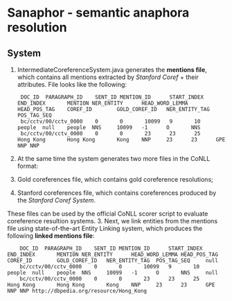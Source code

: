 # Sanaphor - semantic anaphora resolution

## System

1. IntermediateCoreferenceSystem.java generates the **mentions file**, which contains all mentions extracted by *Stanford Coref* + their attributes. File looks like the following:

        DOC_ID  PARAGRAPH_ID    SENT_ID MENTION_ID      START_INDEX     END_INDEX       MENTION NER_ENTITY      HEAD_WORD_LEMMA HEAD_POS_TAG    COREF_ID        GOLD_COREF_ID   NER_ENTITY_TAG  POS_TAG_SEQ
        bc/cctv/00/cctv_0000    0       0       10099   9       10      people  null    people  NNS     10099   -1      O       NNS
        bc/cctv/00/cctv_0000    0       0       23      23      25      Hong Kong       Hong Kong       Kong    NNP     23      23      GPE     NNP NNP
2. At the same time the system generates two more files in the CoNLL format:
  1. Gold coreferences file, which contains gold coreference resolutions;
  2. Stanford coreferences file, which contains coreferences produced by the *Stanford Coref System*.

  These files can be used by the official CoNLL scorer script to evaluate coreference resultion systems.
3. Next, we link entities from the mentions file using state-of-the-art Entity Linking system, which produces the following **linked mentions file**: 

        DOC_ID  PARAGRAPH_ID    SENT_ID MENTION_ID      START_INDEX     END_INDEX       MENTION NER_ENTITY      HEAD_WORD_LEMMA HEAD_POS_TAG    COREF_ID        GOLD_COREF_ID   NER_ENTITY_TAG  POS_TAG_SEQ     null
        bc/cctv/00/cctv_0000    0       0       10099   9       10      people  null    people  NNS     10099   -1      O       NNS     null
        bc/cctv/00/cctv_0000    0       0       23      23      25      Hong Kong       Hong Kong       Kong    NNP     23      23      GPE     NNP NNP http://dbpedia.org/resource/Hong_Kong
